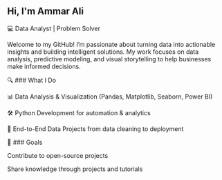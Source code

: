 ## Hi, I'm Ammar Ali

💻 Data Analyst | Problem Solver 

Welcome to my GitHub! I’m passionate about turning data into actionable insights and building intelligent solutions. My work focuses on data analysis, predictive modeling, and visual storytelling to help businesses make informed decisions.

🔍 ### What I Do

📊 Data Analysis & Visualization (Pandas, Matplotlib, Seaborn, Power BI)

🛠 Python Development for automation & analytics

📂 End-to-End Data Projects from data cleaning to deployment

🚀 ### Goals

Contribute to open-source projects

Share knowledge through projects and tutorials


